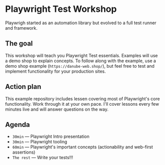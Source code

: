 # Playwright Test Workshop

Playwrigh started as an automation library but evolved to a full test runner and framework.
## The goal

This workshop will teach you Playwright Test essentials. Examples will use a demo shop to explain concepts. To follow along with the example, use a demo shop example (`https://danube-web.shop/`), but feel free to test and implement functionality for your production sites.

## Action plan

This example repository includes lessen covering most of Playwright's core functionality. Work through it at your own pace. I'll cover lessons every few minutes live and will answer questions on the way.

## Agenda

- `30min` — Playwright Intro presentation
- `30min` — Playwright tooling
- `60min` — Playwright's important concepts (actionability and web-first assertions)
- `The rest` — Write your tests!!!
